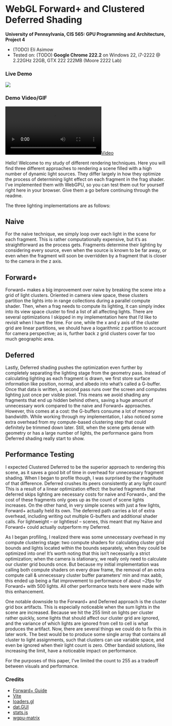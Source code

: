 WebGL Forward+ and Clustered Deferred Shading
======================

**University of Pennsylvania, CIS 565: GPU Programming and Architecture, Project 4**

* (TODO) Eli Asimow
* Tested on: (TODO) **Google Chrome 222.2** on
  Windows 22, i7-2222 @ 2.22GHz 22GB, GTX 222 222MB (Moore 2222 Lab)

### Live Demo

[![](img/thumb.png)](http://TODO.github.io/Project4-WebGPU-Forward-Plus-and-Clustered-Deferred)

### Demo Video/GIF

[![](img/video.mp4)](TODO)

Hello! Welcome to my study of different rendering techniques. Here you will find three different approaches to rendering a scene filled with a high number of dynamic light sources. They differ largely in how they optimize the process of determining light effect on each fragment in the frag shader. I’ve implemented them with WebGPU, so you can test them out for yourself right here in your browser. Give them a go before continuing through the readme.

The three lighting implementations are as follows:

## Naive

For the naive technique, we simply loop over each light in the scene for each fragment. This is rather computationally expensive, but it’s as straightforward as the process gets. Fragments determine their lighting by considering every source, even when the source is known to be far away, or even when the fragment will soon be overridden by a fragment that is closer to the camera in the z axis.

## Forward+

Forward+ makes a big improvement over naive by breaking the scene into a grid of light clusters. Oriented in camera view space, these clusters partition the lights into in range collections during a parallel compute shader. Then, when a frag needs to compute its lighting, it can simply index into its view space cluster to find a list of all affecting lights. There are several optimizations I skipped in my implementation here that I’d like to revisit when I have the time. For one, while the x and y axis of the cluster grid are linear partitions, we should have a logarithmic z partition to account for camera perspective; as is, further back z grid clusters cover far too much geographic area.

## Deferred

Lastly, Deferred shading pushes the optimization even further by completely separating the lighting stage from the geometry pass. Instead of calculating lighting as each fragment is drawn, we first store surface information like position, normal, and albedo into what’s called a G-buffer. Once that data is written, a second pass runs over the screen and computes lighting just once per visible pixel. This means we avoid shading any fragments that end up hidden behind others, saving a huge amount of unnecessary work compared to the naive and Forward+ approaches. However, this comes at a cost: the G-buffers consume a lot of memory bandwidth. While working through my implementation, I also noticed some extra overhead from my compute-based clustering step that could definitely be trimmed down later. Still, when the scene gets dense with geometry or has a large number of lights, the performance gains from Deferred shading really start to show.


## Performance Testing


I expected Clustered Deferred to be the superior approach to rendering this scene, as it saves a good bit of time in overhead for unnecessary fragment shading. When I began to profile though,  I was surprised by the magnitude of that difference. Deferred crushes its peers consistently at any light count! This is a result of a linear optimization effect: the buried fragments that deferred skips lighting are necessary costs for naive and Forward+, and the cost of these fragments only goes up as the count of scene lights increases. On the other hand, in very simple scenes with just a few lights, Forward+ actually held its own. The deferred path carries a lot of extra overhead, including writing out multiple G-buffers and additional shader calls. For lightweight – or lightless! – scenes, this meant that my Naive and Forward+ could actually outperform my Deferred. 

As I began profiling, I realized there was some unnecessary overhead in my compute clustering stage: two compute shaders for calculating cluster grid bounds and lights located within the bounds separately, when they could be optimized into one! It’s worth noting that this isn’t necessarily a strict optimization; when the camera is stationary, we really only need to calculate our cluster grid bounds once. But because my initial implementation was calling both compute shaders on every draw frame, the removal of an extra compute call & unnecessary cluster buffer parameters’ min and max aabb, this ended up being a flat improvement to performance of about ~2fps for Forward+ with 500 lights. All other performance tests here were made with this enhancement.

One notable downside to the Forward+ and Deferred approach is the cluster grid box artifacts. This is especially noticeable when the sum lights in the scene are increased. Because we hit the 255 limit on lights per cluster rather quickly, some lights that should affect our cluster grid are ignored, and the variance of which lights are ignored from cell to cell is what produces the artifact. Now, there are several things we could do to fix this in later work. The best would be to produce some single array that contains all cluster to light assignments, such that clusters can use variable space, and even be ignored when their light count is zero. Other bandaid solutions, like increasing the limit, have a noticeable impact on performance. 

For the purposes of this paper, I’ve limited the count to 255 as a tradeoff between visuals and performance.


### Credits

- [Forward+ Guide](https://www.aortiz.me/2018/12/21/CG.html#part-2)
- [Vite](https://vitejs.dev/)
- [loaders.gl](https://loaders.gl/)
- [dat.GUI](https://github.com/dataarts/dat.gui)
- [stats.js](https://github.com/mrdoob/stats.js)
- [wgpu-matrix](https://github.com/greggman/wgpu-matrix)

